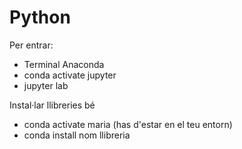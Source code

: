 # Python

Per entrar:

- Terminal Anaconda
- conda activate jupyter
- jupyter lab

Instal·lar llibreries bé

- conda activate maria (has d'estar en el teu entorn)
- conda install nom llibreria
